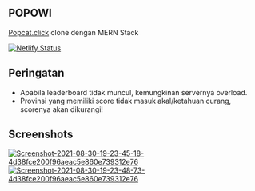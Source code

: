 ## POPOWI
[Popcat.click](https://popcat.click) clone dengan MERN Stack

[![Netlify Status](https://api.netlify.com/api/v1/badges/dc81e134-84b3-42e3-8ad1-203686fae812/deploy-status)](https://app.netlify.com/sites/popowi/deploys)

## Peringatan
- Apabila leaderboard tidak muncul, kemungkinan servernya overload.
- Provinsi yang memiliki score tidak masuk akal/ketahuan curang, scorenya akan dikurangi!

## Screenshots
<a href="https://postimg.cc/SJ2MwdZV" target="_blank"><img src="https://i.postimg.cc/SJ2MwdZV/Screenshot-2021-08-30-19-23-45-18-4d38fce200f96aeac5e860e739312e76.jpg" alt="Screenshot-2021-08-30-19-23-45-18-4d38fce200f96aeac5e860e739312e76"/></a> <a href="https://postimg.cc/kDhS1zyB" target="_blank"><img src="https://i.postimg.cc/kDhS1zyB/Screenshot-2021-08-30-19-23-48-73-4d38fce200f96aeac5e860e739312e76.jpg" alt="Screenshot-2021-08-30-19-23-48-73-4d38fce200f96aeac5e860e739312e76"/></a><br/><br/>

